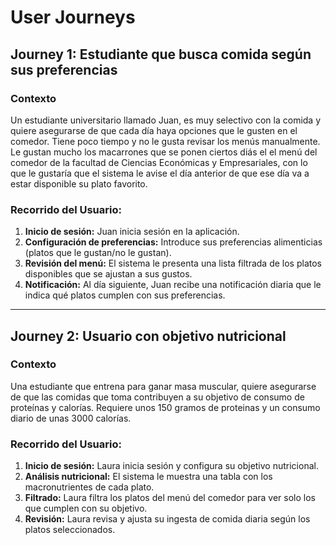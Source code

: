 # User Journeys

## Journey 1: Estudiante que busca comida según sus preferencias
### Contexto
Un estudiante universitario llamado Juan, es muy selectivo con la comida y quiere asegurarse de que cada día haya opciones que le gusten en el comedor. Tiene poco tiempo y no le gusta revisar los menús manualmente. Le gustan mucho los macarrones que se ponen ciertos diás el el menú del comedor de la facultad de Ciencias Económicas y Empresariales, con lo que le gustaría que el sistema le avise el día anterior de que ese día va a estar disponible su plato favorito.

### Recorrido del Usuario:
1. **Inicio de sesión:** Juan inicia sesión en la aplicación.
2. **Configuración de preferencias:** Introduce sus preferencias alimenticias (platos que le gustan/no le gustan).
3. **Revisión del menú:** El sistema le presenta una lista filtrada de los platos disponibles que se ajustan a sus gustos.
4. **Notificación:** Al día siguiente, Juan recibe una notificación diaria que le indica qué platos cumplen con sus preferencias.

---

## Journey 2: Usuario con objetivo nutricional
### Contexto
Una estudiante que entrena para ganar masa muscular, quiere asegurarse de que las comidas que toma contribuyen a su objetivo de consumo de proteínas y calorías. Requiere unos 150 gramos de proteinas y un consumo diario de unas 3000 calorías.

### Recorrido del Usuario:
1. **Inicio de sesión:** Laura inicia sesión y configura su objetivo nutricional.
2. **Análisis nutricional:** El sistema le muestra una tabla con los macronutrientes de cada plato.
3. **Filtrado:** Laura filtra los platos del menú del comedor para ver solo los que cumplen con su objetivo.
4. **Revisión:** Laura revisa y ajusta su ingesta de comida diaria según los platos seleccionados.
